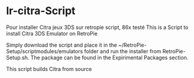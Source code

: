 # lr-citra-Script
Pour installer Citra jeux 3DS sur retropie script, 86x testé
This is a Script to install Citra 3DS Emulator on RetroPie

Simply download the script and place it in the ~/RetroPie-Setup/scriptmodules/emulators folder and run the installer from RetroPie-Setup.sh. The package can be found in the Expirimental Packages section.

This script builds Citra from source
